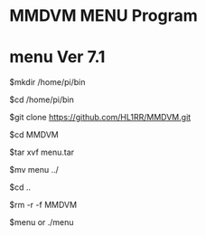 # MMDVM MENU Program
# menu Ver 7.1 

$mkdir /home/pi/bin

$cd /home/pi/bin

$git clone https://github.com/HL1RR/MMDVM.git

$cd MMDVM

$tar xvf menu.tar

$mv menu ../

$cd ..

$rm -r -f MMDVM

$menu   or ./menu
